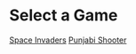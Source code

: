 
<html lang="en">
<head>
    <meta charset="UTF-8">
    <meta name="viewport" content="width=device-width, initial-scale=1.0">
    <link rel="stylesheet" href="index.css">
    <title>Game Selection</title>
</head>
<body>
    <h1>Select a Game</h1>
    <a href="/games/spaceinvaders.html">Space Invaders</a>
    <a href="/games/punjabishooter.html">Punjabi Shooter</a>
</body>
</html>